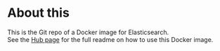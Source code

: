About this
==========

This is the Git repo of a Docker image for Elasticsearch.  
See the [Hub page](https://hub.docker.com/r/jpchateau/elasticsearch/) for the full readme on how to use this Docker image.